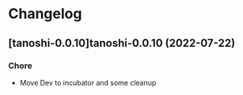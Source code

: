 # Changelog



## [tanoshi-0.0.10]tanoshi-0.0.10 (2022-07-22)

### Chore

- Move Dev to incubator and some cleanup
  
  
